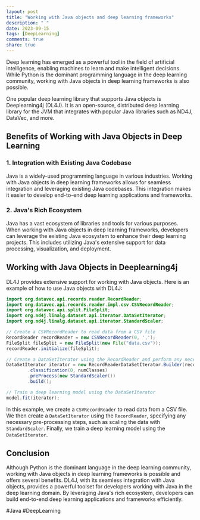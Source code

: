 ```yaml
---
layout: post
title: "Working with Java objects and deep learning frameworks"
description: " "
date: 2023-09-15
tags: [DeepLearning]
comments: true
share: true
---
```


Deep learning has emerged as a powerful tool in the field of artificial intelligence, enabling machines to learn and make intelligent decisions. While Python is the dominant programming language in the deep learning community, working with Java objects in deep learning frameworks is also possible.

One popular deep learning library that supports Java objects is Deeplearning4j (DL4J). It is an open-source, distributed deep learning library for the JVM that integrates with popular Java libraries such as ND4J, DataVec, and more.

## Benefits of Working with Java Objects in Deep Learning

### 1. Integration with Existing Java Codebase

Java is a widely-used programming language in various industries. Working with Java objects in deep learning frameworks allows for seamless integration and leveraging existing Java codebases. This integration makes it easier to develop end-to-end deep learning applications and frameworks.

### 2. Java's Rich Ecosystem

Java has a vast ecosystem of libraries and tools for various purposes. When working with Java objects in deep learning frameworks, developers can leverage the existing Java ecosystem to enhance their deep learning projects. This includes utilizing Java's extensive support for data processing, visualization, and deployment.

## Working with Java Objects in Deeplearning4j

DL4J provides extensive support for working with Java objects. Here is an example of how to use Java objects with DL4J:

```java
import org.datavec.api.records.reader.RecordReader;
import org.datavec.api.records.reader.impl.csv.CSVRecordReader;
import org.datavec.api.split.FileSplit;
import org.nd4j.linalg.dataset.api.iterator.DataSetIterator;
import org.nd4j.linalg.dataset.api.iterator.StandardScaler;

// Create a CSVRecordReader to read data from a CSV file
RecordReader recordReader = new CSVRecordReader(0, ',');
FileSplit fileSplit = new FileSplit(new File("data.csv"));
recordReader.initialize(fileSplit);

// Create a DataSetIterator using the RecordReader and perform any necessary pre-processing
DataSetIterator iterator = new RecordReaderDataSetIterator.Builder(recordReader, batchSize)
        .classification(0, numClasses)
        .preProcess(new StandardScaler())
        .build();

// Train a deep learning model using the DataSetIterator
model.fit(iterator);
```

In this example, we create a `CSVRecordReader` to read data from a CSV file. We then create a `DataSetIterator` using the `RecordReader`, specifying any necessary pre-processing steps, such as scaling the data with `StandardScaler`. Finally, we train a deep learning model using the `DataSetIterator`.

## Conclusion

Although Python is the dominant language in the deep learning community, working with Java objects in deep learning frameworks is possible and offers several benefits. DL4J, with its seamless integration with Java objects, provides a powerful toolset for developers working with Java in the deep learning domain. By leveraging Java's rich ecosystem, developers can build end-to-end deep learning applications and frameworks efficiently.

#Java #DeepLearning